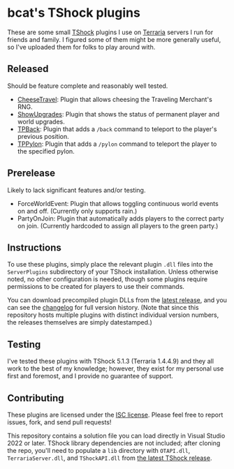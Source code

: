 # bcat's TShock plugins

These are some small [TShock](https://github.com/Pryaxis/TShock) plugins I use
on [Terraria](https://terraria.org/) servers I run for friends and family. I
figured some of them might be more generally useful, so I've uploaded them for
folks to play around with.

## Released

Should be feature complete and reasonably well tested.

* [CheeseTravel](CheeseTravel): Plugin that allows cheesing the Traveling
  Merchant's RNG.
* [ShowUpgrades](ShowUpgrades): Plugin that shows the status of permanent player
  and world upgrades.
* [TPBack](TPBack): Plugin that adds a `/back` command to teleport to the player's
  previous position.
* [TPPylon](TPPylon): Plugin that adds a `/pylon` command to teleport the player
  to the specified pylon.

## Prerelease

Likely to lack significant features and/or testing.

* ForceWorldEvent: Plugin that allows toggling continuous world events on and
  off. (Currently only supports rain.)
* PartyOnJoin: Plugin that automatically adds players to the correct party on
  join. (Currently hardcoded to assign all players to the green party.)

## Instructions

To use these plugins, simply place the relevant plugin `.dll` files into the
`ServerPlugins` subdirectory of your TShock installation. Unless otherwise
noted, no other configuration is needed, though some plugins require permissions
to be created for players to use their commands.

You can download precompiled plugin DLLs from the [latest
release](https://github.com/bcat/TShockPlugins/releases), and you can see the
[changelog](CHANGES.md) for full version history. (Note that since this
repository hosts multiple plugins with distinct individual version numbers, the
releases themselves are simply datestamped.)

## Testing

I've tested these plugins with TShock 5.1.3 (Terraria 1.4.4.9) and they all work
to the best of my knowledge; however, they exist for my personal use first and
foremost, and I provide no guarantee of support.

## Contributing

These plugins are licensed under the [ISC license](LICENSE). Please feel free to
report issues, fork, and send pull requests!

This repository contains a solution file you can load directly in Visual Studio
2022 or later. TShock library dependencies are not included; after cloning the
repo, you'll need to populate a `lib` directory with `OTAPI.dll`,
`TerrariaServer.dll`, and `TShockAPI.dll` from [the latest TShock
release](https://github.com/Pryaxis/TShock/releases/latest).
